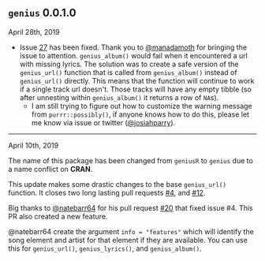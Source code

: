 ## `genius` 0.0.1.0

April 28th, 2019

* Issue [27](https://github.com/JosiahParry/genius/issues/27) has been fixed. Thank you to [\@manadamoth](https://github.com/manandamoth) for bringing the issue to attention. `genius_album()` would fail when it encountered a url with missing lyrics. The solution was to create a safe version of the `genius_url()` function that is called from `genius_album()` instead of `genius_url()` directly. This means that the function will continue to work if a single track url doesn't. Those tracks will have any empty tibble (so after unnesting within `genius_album()` it returns a row of `NA`s).
  * I am still trying to figure out how to customize the warning message from `purrr::possibly()`, if anyone knows how to do this, please let me know via issue or twitter ([\@josiahparry](http://twitter.com/josiahparry)).


-------------

April 10th, 2019

The name of this package has been changed from `geniusR` to `genius` due to a name conflict on **CRAN**.

This update makes some drastic changes to the base `genius_url()` function. It closes two long lasting pull requests [#4](https://github.com/JosiahParry/genius/issues/4), and [#12](https://github.com/JosiahParry/genius/issues/12).

Big thanks to [\@natebarr64](https://github.com/natebarr64) for his pull request [#20](https://github.com/JosiahParry/geniusR/pull/20) that fixed issue #4. This PR also created a new feature. 

@natebarr64 create the argument `info = "features"` which will identify the song element and artist for that element if they are available. You can use this for `genius_url()`, `genius_lyrics()`, and `genius_album()`. 

